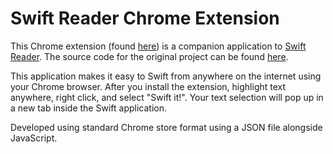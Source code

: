 Swift Reader Chrome Extension
==============================

This Chrome extension (found [here](https://chrome.google.com/webstore/detail/swift-chrome-extension/pbabmjhfpjdmjapmggkhjleffjkkgbao)) is a companion application to [Swift Reader](www.swift-reader.com). The source code for the original project can be found [here](https://github.com/sammilechman/swift-reader).

This application makes it easy to Swift from anywhere on the internet using your Chrome browser. After you install the extension, highlight text anywhere, right click, and select "Swift it!". Your text selection will pop up in a new tab inside the Swift application.

Developed using standard Chrome store format using a JSON file alongside JavaScript.
